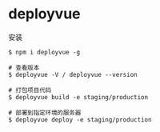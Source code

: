 # deployvue

安装
```
$ npm i deployvue -g
```

```
# 查看版本
$ deployvue -V / deployvue --version

# 打包项目代码
$ deployvue build -e staging/production

# 部署到指定环境的服务器
$ deployvue deploy -e staging/production
```

